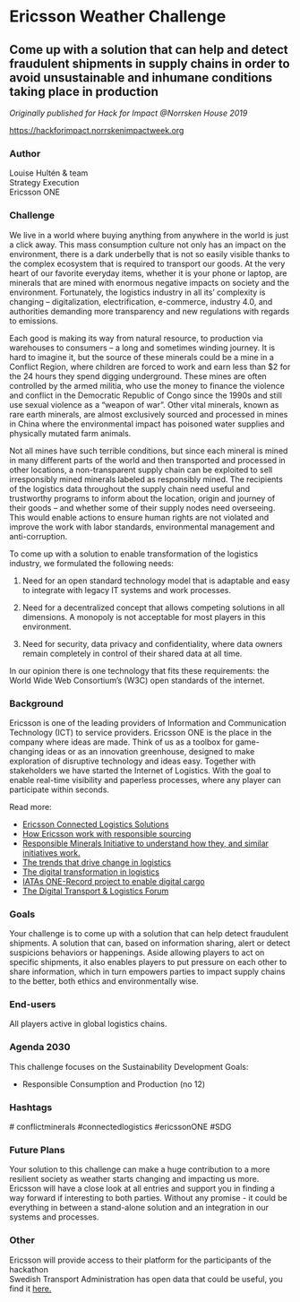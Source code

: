 # Ericsson Weather Challenge

## Come up with a solution that can help and detect fraudulent shipments in supply chains in order to avoid unsustainable and inhumane conditions taking place in production

*Originally published for Hack for Impact @Norrsken House 2019*

https://hackforimpact.norrskenimpactweek.org

### Author

Louise Hultén & team <br>
Strategy Execution <br>
Ericsson ONE 

### Challenge

We live in a world where buying anything from anywhere in the world is just a click away. This mass consumption culture not only has an impact on the environment, there is a dark underbelly that is not so easily visible thanks to the complex ecosystem that is required to transport our goods. At the very heart of our favorite everyday items, whether it is your phone or laptop, are minerals that are mined with enormous negative impacts on society and the environment. Fortunately, the logistics industry in all its’ complexity is changing – digitalization, electrification, e-commerce, industry 4.0,  and authorities demanding more transparency and new regulations with regards to emissions.

Each good is making its way from natural resource, to production via warehouses to consumers – a long and sometimes winding journey. It is hard to imagine it, but the source of these minerals could be a mine in a Conflict Region, where children are forced to work and earn less than $2 for the 24 hours they spend digging underground. These mines are often controlled by the armed militia, who use the money to finance the violence and conflict in the Democratic Republic of Congo since the 1990s and still use sexual violence as a “weapon of war”. Other vital minerals, known as rare earth minerals, are almost exclusively sourced and processed in mines in China where the environmental impact has poisoned water supplies and physically mutated farm animals.

Not all mines have such terrible conditions, but since each mineral is mined in many different parts of the world and then transported and processed in other locations, a non-transparent supply chain can be exploited to sell irresponsibly mined minerals labeled as responsibly mined. The recipients of the logistics data throughout the supply chain need useful and trustworthy programs to inform about the location, origin and journey of their goods – and whether some of their supply nodes need overseeing. This would enable actions to ensure human rights are not violated and improve the work with labor standards, environmental management and anti-corruption.

To come up with a solution to enable transformation of the logistics industry, we formulated the following needs:

1. Need for an open standard technology model that is adaptable and easy to integrate with legacy IT systems and work processes.

2. Need for a decentralized concept that allows competing solutions in all dimensions. A monopoly is not acceptable for most players in this environment.

3. Need for security, data privacy and confidentiality, where data owners remain completely in control of their shared data at all time.

In our opinion there is one technology that fits these requirements: the World Wide Web Consortium’s (W3C) open standards of the internet.


### Background

Ericsson is one of the leading providers of Information and Communication Technology (ICT) to service providers. Ericsson ONE  is the place in the company where ideas are made. Think of us as a toolbox for game-changing ideas or as an innovation greenhouse, designed to make exploration of disruptive technology and ideas easy. Together with stakeholders we have started the Internet of Logistics. With the goal to enable real-time visibility and paperless processes, where any player can participate within seconds.

Read more:

* [Ericsson Connected Logistics Solutions](https://clc.ericsson.net/homepage/#/)
* [How Ericsson work with responsible sourcing](https://www.ericsson.com/en/about-us/sustainability-and-corporate-responsibility/responsible-business/responsible-sourcing)
* [Responsible Minerals Initiative to understand how they, and similar initiatives work.](http://www.responsiblemineralsinitiative.org/)
* [The trends that drive change in logistics](http://reports.weforum.org/digital-transformation/digital-trends-in-logistics/?doing_wp_cron=1563438064.2274110317230224609375)
* [The digital transformation in logistics](http://reports.weforum.org/digital-transformation/delivering-change-digital-transformation-in-logistics/)
* [IATAs ONE-Record project to enable digital cargo](https://www.iata.org/whatwedo/cargo/e/Pages/one-record.aspx)
* [The Digital Transport & Logistics Forum](http://www.dtlf.eu/)

### Goals

Your challenge is to come up with a solution that can help detect fraudulent shipments. A solution that can, based on information sharing, alert or detect suspicions behaviors or happenings. Aside allowing players to act on specific shipments, it also enables players to put pressure on each other to share information, which in turn empowers parties to impact supply chains to the better, both ethics and environmentally wise.


### End-users

All players active in global logistics chains.



### Agenda 2030

This challenge focuses on the Sustainability Development Goals:

* Responsible Consumption and Production (no 12)

### Hashtags

&#35; conflictminerals #connectedlogistics #ericssonONE #SDG </sub>

### Future Plans

Your solution to this challenge can make a huge contribution to a more resilient society as weather starts changing and impacting us more. Ericsson will have a close look at all entries and support you in finding a way forward if interesting to both parties. Without any promise - it could be everything in between a stand-alone solution and an integration in our systems and processes.

### Other

Ericsson will provide access to their platform for the participants of the hackathon<br>
Swedish Transport Administration has open data that could be useful, you find it [here.](https://www.trafikverket.se/tjanster/Oppna_data/hamta-var-oppna-data/lastkajen---sveriges-vag--och-jarnvagsdata/)